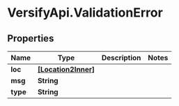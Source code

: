 # VersifyApi.ValidationError

## Properties

Name | Type | Description | Notes
------------ | ------------- | ------------- | -------------
**loc** | [**[Location2Inner]**](Location2Inner.md) |  | 
**msg** | **String** |  | 
**type** | **String** |  | 


